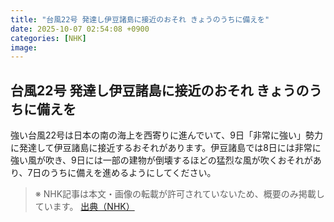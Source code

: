 ```yaml
---
title: "台風22号 発達し伊豆諸島に接近のおそれ きょうのうちに備えを"
date: 2025-10-07 02:54:08 +0900
categories: [NHK]
image: 
---
```

## 台風22号 発達し伊豆諸島に接近のおそれ きょうのうちに備えを

強い台風22号は日本の南の海上を西寄りに進んでいて、9日「非常に強い」勢力に発達して伊豆諸島に接近するおそれがあります。伊豆諸島では8日には非常に強い風が吹き、9日には一部の建物が倒壊するほどの猛烈な風が吹くおそれがあり、7日のうちに備えを進めるようにしてください。

> ※ NHK記事は本文・画像の転載が許可されていないため、概要のみ掲載しています。
[出典（NHK）](http://www3.nhk.or.jp/news/html/20251007/k10014942971000.html)
